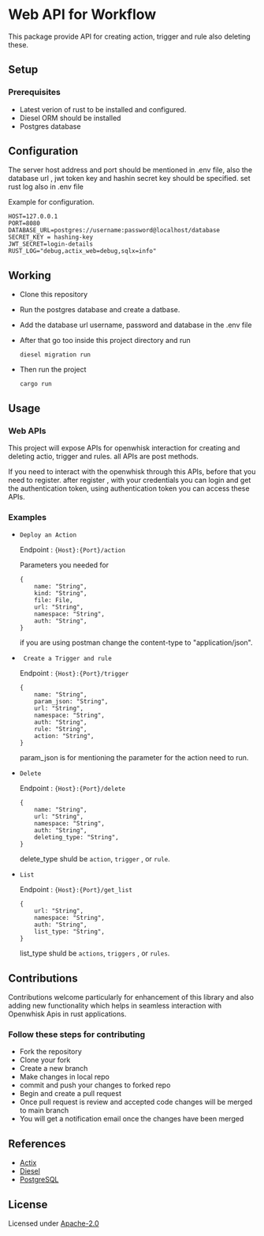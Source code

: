 # Web API for Workflow
This package provide API for creating action, trigger and rule also deleting these.


## Setup

### Prerequisites

- Latest verion of rust to be installed and configured.
- Diesel ORM should be installed
- Postgres database

## Configuration

The server host address and port should be mentioned in .env file, also the database url , jwt token key and hashin secret key should be specified. set rust log also in .env file

Example for configuration.

```
HOST=127.0.0.1
PORT=8080
DATABASE_URL=postgres://username:password@localhost/database
SECRET_KEY = hashing-key
JWT_SECRET=login-details
RUST_LOG="debug,actix_web=debug,sqlx=info"
```

## Working
- Clone this repository
- Run the postgres database and create a datbase.
- Add the database url username, password and database in the .env file
- After that go too inside this project directory and run
    
    ``` 
    diesel migration run 
    ```
- Then run the project 
    ```
    cargo run
    ```

## Usage

### Web APIs 

This project will expose APIs for openwhisk interaction for creating and deleting actio, trigger and rules. all APIs are post methods.

If you need to interact with the openwhisk through this APIs, before that you need to register. after register , with your credentials you can login and get the authentication token, using authentication token you can access these APIs.

### Examples


- `Deploy an Action`

    Endpoint : ``` {Host}:{Port}/action ```

    Parameters you needed for

    ```
    {
        name: "String",
        kind: "String",
        file: File,
        url: "String",
        namespace: "String",
        auth: "String",
    }
    ```
    if you are using postman change the content-type to "application/json".

- ` Create a Trigger and rule`

    Endpoint : ``` {Host}:{Port}/trigger ```

    ```
    {
        name: "String",
        param_json: "String",
        url: "String",
        namespace: "String",
        auth: "String",
        rule: "String",
        action: "String",
    }
    ```
    param_json is for mentioning the parameter for the action need to run.

- ` Delete `

    Endpoint : ``` {Host}:{Port}/delete ```

    ```
    {
        name: "String",
        url: "String",
        namespace: "String",
        auth: "String",
        deleting_type: "String",
    }
    ```
    delete_type shuld be `action`, `trigger` , or `rule`.

- ` List `

    Endpoint : ``` {Host}:{Port}/get_list ```

    ```
    {
        url: "String",
        namespace: "String",
        auth: "String",
        list_type: "String",
    }
    ```
    list_type shuld be `actions`, `triggers` , or `rules`.

## Contributions

Contributions welcome particularly for enhancement of this library and also adding new functionality which helps in seamless interaction with Openwhisk Apis in rust applications.

### Follow these steps for contributing

- Fork the repository
- Clone your fork
- Create a new branch
- Make changes in local repo
- commit and push your changes to forked repo
- Begin and create a pull request
- Once pull request is review and accepted code changes will be merged to main branch
- You will get a notification email once the changes have been merged

## References

- [Actix](https://actix.rs/docs/)
- [Diesel](https://diesel.rs/guides/getting-started)
- [PostgreSQL](https://postgresql.org)


## License

Licensed under [Apache-2.0](https://www.apache.org/licenses/LICENSE-2.0)